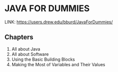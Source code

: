 # JAVA FOR DUMMIES

LINK: https://users.drew.edu/bburd/JavaForDummies/

## Chapters

1. All about Java
2. All about Software
3. Using the Basic Building Blocks
4. Making the Most of Variables and Their Values
